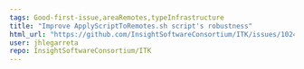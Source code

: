 ```yaml
---
tags: Good-first-issue,areaRemotes,typeInfrastructure
title: "Improve ApplyScriptToRemotes.sh script's robustness"
html_url: "https://github.com/InsightSoftwareConsortium/ITK/issues/1024"
user: jhlegarreta
repo: InsightSoftwareConsortium/ITK
---
```



